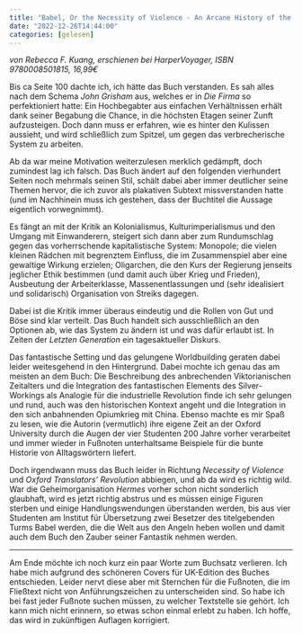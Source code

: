 ```yaml
---
title: "Babel, Or the Necessity of Violence - An Arcane History of the Oxford Translators’ Revolution"
date: "2022-12-26T14:44:00"
categories: [gelesen]
---
```


_von Rebecca F. Kuang, erschienen bei HarperVoyager, ISBN 9780008501815, 16,99€_

Bis ca Seite 100 dachte ich, ich hätte das Buch verstanden. Es sah alles nach dem Schema _John Grisham_ aus, welches er in _Die Firma_ so perfektioniert hatte: Ein Hochbegabter aus einfachen Verhältnissen erhält dank seiner Begabung die Chance, in die höchsten Etagen seiner Zunft aufzusteigen. Doch dann muss er erfahren, wie es hinter den Kulissen aussieht, und wird schließlich zum Spitzel, um gegen das verbrecherische System zu arbeiten.

Ab da war meine Motivation weiterzulesen merklich gedämpft, doch zumindest lag ich falsch. Das Buch ändert auf den folgenden vierhundert Seiten noch mehrmals seinen Stil, schält dabei aber immer deutlicher seine Themen hervor, die ich zuvor als plakativen Subtext missverstanden hatte (und im Nachhinein muss ich gestehen, dass der Buchtitel die Aussage eigentlich vorwegnimmt).

Es fängt an mit der Kritik an Kolonialismus, Kulturimperialismus und den Umgang mit Einwanderern, steigert sich dann aber zum Rundumschlag gegen das vorherrschende kapitalistische System: Monopole; die vielen kleinen Rädchen mit begrenztem Einfluss, die im Zusammenspiel aber eine gewaltige Wirkung erzielen; Oligarchen, die den Kurs der Regierung jenseits jeglicher Ethik bestimmen (und damit auch über Krieg und Frieden), Ausbeutung der Arbeiterklasse, Massenentlassungen und (sehr idealisiert und solidarisch) Organisation von Streiks dagegen.

Dabei ist die Kritik immer überaus eindeutig und die Rollen von Gut und Böse sind klar verteilt. Das Buch handelt sich ausschließlich an den Optionen ab, wie das System zu ändern ist und was dafür erlaubt ist. In Zeiten der _Letzten Generation_ ein tagesaktueller Diskurs.

Das fantastische Setting und das gelungene Worldbuilding geraten dabei leider weitesgehend in den Hintergrund. Dabei mochte ich genau das am meisten an dem Buch: Die Beschreibung des anbrechenden Viktorianischen Zeitalters und die Integration des fantastischen Elements des Silver-Workings als Analogie für die industrielle Revolution finde ich sehr gelungen und rund, auch was den historischen Kontext angeht und die Integration in den sich anbahnenden Opiumkrieg mit China. Ebenso machte es mir Spaß zu lesen, wie die Autorin (vermutlich) ihre eigene Zeit an der Oxford University durch die Augen der vier Studenten 200 Jahre vorher verarbeitet und immer wieder in Fußnoten unterhaltsame Beispiele für die bunte Historie von Alltagswörtern liefert.

Doch irgendwann muss das Buch leider in Richtung _Necessity of Violence_ und _Oxford Translators’ Revolution_ abbiegen, und ab da wird es richtig wild. War die Geheimorganisation _Hermes_ vorher schon nicht sonderlich glaubhaft, wird es jetzt richtig abstrus und es müssen einige Figuren sterben und einige Handlungswendungen überstanden werden, bis aus vier Studenten am Institut für Übersetzung zwei Besetzer des titelgebenden Turms Babel werden, die die Welt aus den Angeln heben wollen und damit auch dem Buch den Zauber seiner Fantastik nehmen werden.

---

Am Ende möchte ich noch kurz ein paar Worte zum Buchsatz verlieren. Ich habe mich aufgrund des schöneren Covers für UK-Edition des Buches entschieden. Leider nervt diese aber mit Sternchen für die Fußnoten, die im Fließtext nicht von Anführungszeichen zu unterscheiden sind. So habe ich bei fast jeder Fußnote suchen müssen, zu welcher Textstelle sie gehört. Ich kann mich nicht erinnern, so etwas schon einmal erlebt zu haben. Ich hoffe, das wird in zukünftigen Auflagen korrigiert.
